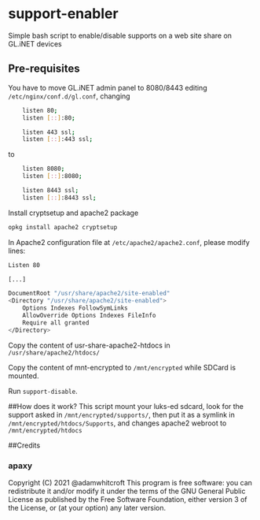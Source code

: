 # support-enabler
Simple bash script to enable/disable supports on a web site share on GL.iNET devices

## Pre-requisites
You have to move GL.iNET admin panel to 8080/8443 editing `/etc/nginx/conf.d/gl.conf`, changing
```bash
    listen 80;
    listen [::]:80;

    listen 443 ssl;
    listen [::]:443 ssl;

```
to
```bash
    listen 8080;
    listen [::]:8080;

    listen 8443 ssl;
    listen [::]:8443 ssl;
```

Install cryptsetup and apache2 package
```bash
opkg install apache2 cryptsetup
```
In Apache2 configuration file at `/etc/apache2/apache2.conf`, please modify lines:
```bash
Listen 80

[...]

DocumentRoot "/usr/share/apache2/site-enabled"
<Directory "/usr/share/apache2/site-enabled">
    Options Indexes FollowSymLinks
    AllowOverride Options Indexes FileInfo
    Require all granted
</Directory>
```

Copy the content of usr-share-apache2-htdocs in `/usr/share/apache2/htdocs/`

Copy the content of mnt-encrypted to `/mnt/encrypted` while SDCard is mounted.

Run `support-disable`.

##How does it work?
This script mount your luks-ed sdcard, look for the support asked in `/mnt/encrypted/supports/`, then put it as a symlink in `/mnt/encrypted/htdocs/Supports`, and changes apache2 webroot to `/mnt/encrypted/htdocs`

##Credits
### apaxy
Copyright (C) 2021 @adamwhitcroft
This program is free software: you can redistribute it and/or modify it under the terms of the GNU General Public License as published by the Free Software Foundation, either version 3 of the License, or (at your option) any later version.
